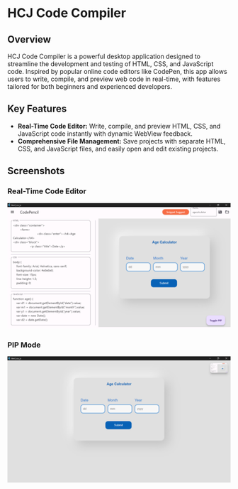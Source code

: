 # HCJ Code Compiler

## Overview
HCJ Code Compiler is a powerful desktop application designed to streamline the development and testing of HTML, CSS, and JavaScript code. Inspired by popular online code editors like CodePen, this app allows users to write, compile, and preview web code in real-time, with features tailored for both beginners and experienced developers.

## Key Features
- **Real-Time Code Editor:** Write, compile, and preview HTML, CSS, and JavaScript code instantly with dynamic WebView feedback.
- **Comprehensive File Management:** Save projects with separate HTML, CSS, and JavaScript files, and easily open and edit existing projects.

## Screenshots

### Real-Time Code Editor
![Code Editor](screenshots/screenshot1.png)

### PIP Mode
![Live Preview](screenshots/screenshot2.png)
